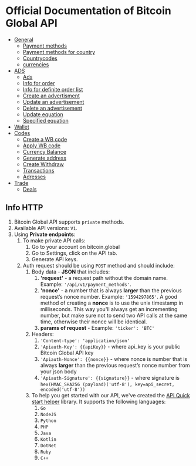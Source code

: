 # Official Documentation of Bitcoin Global API

* [General](/General.md)
    * [Payment methods](/General.md#payment-methods)
    * [Payment methods for country](/General.md#payment-methods-for-country)
    * [Countrycodes](/General.md#countrycodes)
    * [currencies](/General.md#currencies)
* [ADS](/Ads.md)
    * [Ads](#ads)
    * [Info for order](/Ads.md#info-for-order)
    * [Info for definite order list](/Ads.md#info-for-definite-order-list)
    * [Create an advertisment](/Private/Ads.md#create-an-advertisement)
    * [Update an advertisement](/Private/Ads.md#update-an-advertisement)
    * [Delete an advertisement](/Private/Ads.md#delete-an-advertisement)
    * [Update equation](/Ads.md#update-equation)
    * [Specified equation](/Ads.md#specified-equation)
 * [Wallet](/Wallet.md)
 * [Codes](/Wallet.md#codes)
    * [Create a WB code](/Wallet.md#create-a-wb-code)
    * [Apply WB code](/Wallet.md#apply-wb-code)
    * [Currency Balance](/Wallet.md#currency-balance)
    * [Generate address](/Wallet.md#generate-address)
    * [Create Withdraw](/Wallet.md#create-withdraw)
    * [Transactions](/Wallet.md#Transactions)
    * [Adresses](/Wallet.md#Adresses)
 * [Trade](/Trade.md)
    * [Deals](/Trade.md#deals)
 
 
## Info HTTP

1. Bitcoin Global API supports `private` methods.
2. Available API versions: `V1`.
3. Using **Private endpoints**:
    1. To make private API calls:
        1. Go to your account on bitcoin.global
        2. Go to Settings, click on the API tab.
        3. Generate API keys.
    2. Auth request should be using `POST` method and should include:
        1. Body data - **JSON** that includes:
            1. **'request'** - a request path without the domain name. Example: `'/api/v1/payment_methods'`.
            2. **'nonce'** - a number that is always **larger** than the previous request’s nonce number. Example: `'1594297865'`. A good method of creating a **nonce** is to use the unix timestamp in milliseconds. This way you'll always get an incrementing number, but make sure not to send two API calls at the same time, otherwise their nonce will be identical.
            3. **params of request** - Example: `'ticker': 'BTC'`
        2. Headers:
            1. `'Content-type': 'application/json'`
            2. `'Apiauth-Key': {{apiKey}}` - where api_key is your public Bitcoin Global API key
            3. `'Apiauth-Nonce': {{nonce}}` - where nonce is  number that is always **larger** than the previous request’s nonce number from your json body
            4. `'Apiauth-Signature': {{signature}}` - where signature is `hex(HMAC_SHA256 (payload)('utf-8'), key=api_secret, encoded('utf-8'))`
        3. To help you get started with our API, we've created the [API Quick start helper](https://github.com/bohdanBG/BGapi_quickstart) library. It supports the following languages:
            1. ``Go``
            2. ``NodeJS``
            3. ``Python``
            4. ``PHP``
            5. ``Java``
            6. ``Kotlin``
            7. ``DotNet``
            8. ``Ruby``
            9. ``C++``
